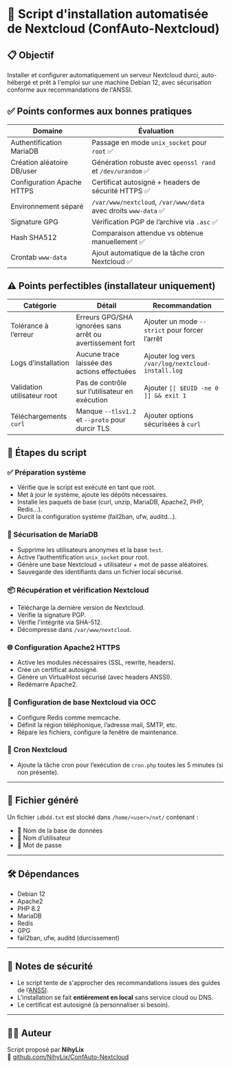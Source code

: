 # 🚀 Script d'installation automatisée de Nextcloud (ConfAuto-Nextcloud)

## 📋 Objectif
Installer et configurer automatiquement un serveur Nextcloud durci, auto-hébergé et prêt à l'emploi sur une machine Debian 12, avec sécurisation conforme aux recommandations de l'ANSSI.


## ✅ Points conformes aux bonnes pratiques

| Domaine                       | Évaluation                                                                            |
|------------------------------|---------------------------------------------------------------------------------------|
| Authentification MariaDB     | Passage en mode `unix_socket` pour `root` ✅                                          |
| Création aléatoire DB/user   | Génération robuste avec `openssl rand` et `/dev/urandom` ✅                           |
| Configuration Apache HTTPS   | Certificat autosigné + headers de sécurité HTTPS ✅                                   |
| Environnement séparé         | `/var/www/nextcloud`, `/var/www/data` avec droits `www-data` ✅                        |
| Signature GPG                | Vérification PGP de l’archive via `.asc` ✅                                           |
| Hash SHA512                  | Comparaison attendue vs obtenue manuellement ✅                                       |
| Crontab `www-data`           | Ajout automatique de la tâche cron Nextcloud ✅                                       |

## ⚠️ Points perfectibles (installateur uniquement)

| Catégorie                    | Détail                                                                       | Recommandation                                      |
|-----------------------------|------------------------------------------------------------------------------|-----------------------------------------------------|
| Tolérance à l’erreur        | Erreurs GPG/SHA ignorées sans arrêt ou avertissement fort                   | Ajouter un mode `--strict` pour forcer l’arrêt      |
| Logs d’installation         | Aucune trace laissée des actions effectuées                                 | Ajouter log vers `/var/log/nextcloud-install.log`   |
| Validation utilisateur root | Pas de contrôle sur l’utilisateur en exécution                              | Ajouter `[[ $EUID -ne 0 ]] && exit 1`               |
| Téléchargements `curl`      | Manque `--tlsv1.2` et `--proto` pour durcir TLS                              | Ajouter options sécurisées à `curl`                 |


## 🧩 Étapes du script

### ✅ Préparation système
- Vérifie que le script est exécuté en tant que root.
- Met à jour le système, ajoute les dépôts nécessaires.
- Installe les paquets de base (curl, unzip, MariaDB, Apache2, PHP, Redis...).
- Durcit la configuration système (fail2ban, ufw, auditd...).

### 🔐 Sécurisation de MariaDB
- Supprime les utilisateurs anonymes et la base `test`.
- Active l’authentification `unix_socket` pour root.
- Génère une base Nextcloud + utilisateur + mot de passe aléatoires.
- Sauvegarde des identifiants dans un fichier local sécurisé.

### 📦 Récupération et vérification Nextcloud
- Télécharge la dernière version de Nextcloud.
- Vérifie la signature PGP.
- Vérifie l'intégrité via SHA-512.
- Décompresse dans `/var/www/nextcloud`.

### 🌐 Configuration Apache2 HTTPS
- Active les modules nécessaires (SSL, rewrite, headers).
- Crée un certificat autosigné.
- Génère un VirtualHost sécurisé (avec headers ANSSI).
- Redémarre Apache2.

### 🧠 Configuration de base Nextcloud via OCC
- Configure Redis comme memcache.
- Définit la région téléphonique, l’adresse mail, SMTP, etc.
- Répare les fichiers, configure la fenêtre de maintenance.

### 🔁 Cron Nextcloud
- Ajoute la tâche cron pour l’exécution de `cron.php` toutes les 5 minutes (si non présente).

---

## 📁 Fichier généré
Un fichier `idbdd.txt` est stocké dans `/home/<user>/nxt/` contenant :

- 📂 Nom de la base de données
- 👤 Nom d’utilisateur
- 🔐 Mot de passe

---

## 🛠️ Dépendances
- Debian 12
- Apache2
- PHP 8.2
- MariaDB
- Redis
- GPG
- fail2ban, ufw, auditd (durcissement)

---

## 📌 Notes de sécurité
- Le script tente de s'approcher des recommandations issues des guides de l’[ANSSI](https://www.ssi.gouv.fr).
- L’installation se fait **entièrement en local** sans service cloud ou DNS.
- Le certificat est autosigné (à personnaliser si besoin).

---

## 🧑‍💻 Auteur
Script proposé par **NihyLix**  
🔗 [github.com/NihyLix/ConfAuto-Nextcloud](https://github.com/NihyLix/ConfAuto-Nextcloud)

